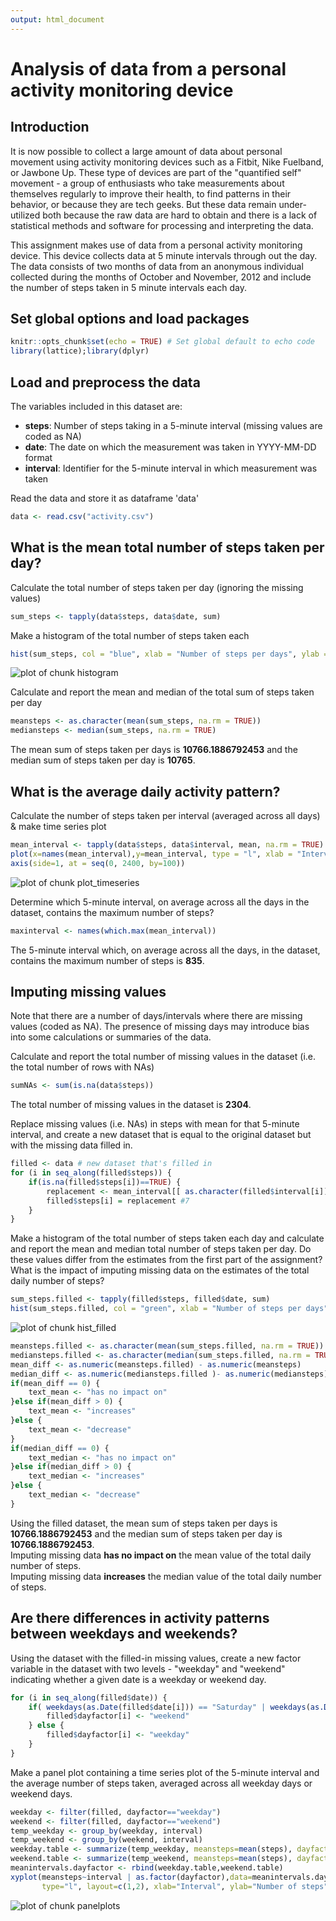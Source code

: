```yaml
---
output: html_document
---
```

# Analysis of data from a personal activity monitoring device

## Introduction
It is now possible to collect a large amount of data about personal movement using activity monitoring devices such as a Fitbit, Nike Fuelband, or Jawbone Up. These type of devices are part of the "quantified self" movement - a group of enthusiasts who take measurements about themselves regularly to improve their health, to find patterns in their behavior, or because they are tech geeks. But these data remain under-utilized both because the raw data are hard to obtain and there is a lack of statistical methods and software for processing and interpreting the data.

This assignment makes use of data from a personal activity monitoring device. This device collects data at 5 minute intervals through out the day. The data consists of two months of data from an anonymous individual collected during the months of October and November, 2012 and include the number of steps taken in 5 minute intervals each day.

## Set global options and load packages

```r
knitr::opts_chunk$set(echo = TRUE) # Set global default to echo code
library(lattice);library(dplyr)
```

## Load and preprocess the data

The variables included in this dataset are:
- **steps**: Number of steps taking in a 5-minute interval (missing values are coded as NA)
- **date**: The date on which the measurement was taken in YYYY-MM-DD format
- **interval**: Identifier for the 5-minute interval in which measurement was taken

Read the data and store it as dataframe 'data'

```r
data <- read.csv("activity.csv")
```


## What is the mean total number of steps taken per day?

Calculate the total number of steps taken per day (ignoring the missing values)

```r
sum_steps <- tapply(data$steps, data$date, sum)
```

Make a histogram of the total number of steps taken each 

```r
hist(sum_steps, col = "blue", xlab = "Number of steps per days", ylab = "Frequency", main = "Histogram of Daily Sum of Steps Taken")
```

![plot of chunk histogram](figure/histogram-1.png) 

Calculate and report the mean and median of the total sum of steps taken per day

```r
meansteps <- as.character(mean(sum_steps, na.rm = TRUE))
mediansteps <- median(sum_steps, na.rm = TRUE)
```
The mean sum of steps taken per days is **10766.1886792453** and the median sum of steps taken per day is **10765**.


## What is the average daily activity pattern?

Calculate the number of steps taken per interval (averaged across all days) & make time series plot

```r
mean_interval <- tapply(data$steps, data$interval, mean, na.rm = TRUE)
plot(x=names(mean_interval),y=mean_interval, type = "l", xlab = "Interval (minutes of day)", ylab = "Average number of steps taken", col = "red", lwd = 2, main = "Average number of steps taken per interval", xaxt = "n")
axis(side=1, at = seq(0, 2400, by=100))
```

![plot of chunk plot_timeseries](figure/plot_timeseries-1.png) 

Determine which 5-minute interval, on average across all the days in the dataset, contains the maximum number of steps?

```r
maxinterval <- names(which.max(mean_interval))
```
The 5-minute interval which, on average across all the days, in the dataset, contains the maximum number of steps is **835**.


## Imputing missing values

Note that there are a number of days/intervals where there are missing values (coded as NA). The presence of missing days may introduce bias into some calculations or summaries of the data.

Calculate and report the total number of missing values in the dataset (i.e. the total number of rows with NAs)

```r
sumNAs <- sum(is.na(data$steps))
```
The total number of missing values in the dataset is **2304**.

Replace missing values (i.e. NAs) in steps with mean for that 5-minute interval, and create a new dataset that is equal to the original dataset but with the missing data filled in.

```r
filled <- data # new dataset that's filled in
for (i in seq_along(filled$steps)) {
    if(is.na(filled$steps[i])==TRUE) {
        replacement <- mean_interval[[ as.character(filled$interval[i]) ]]
        filled$steps[i] = replacement #7
    }
}
```

Make a histogram of the total number of steps taken each day and calculate and report the mean and median total number of steps taken per day. Do these values differ from the estimates from the first part of the assignment? What is the impact of imputing missing data on the estimates of the total daily number of steps?

```r
sum_steps.filled <- tapply(filled$steps, filled$date, sum)
hist(sum_steps.filled, col = "green", xlab = "Number of steps per days", ylab = "Frequency", main = "Histogram of Daily Sum of Steps Taken (filled dataset)")
```

![plot of chunk hist_filled](figure/hist_filled-1.png) 

```r
meansteps.filled <- as.character(mean(sum_steps.filled, na.rm = TRUE))
mediansteps.filled <- as.character(median(sum_steps.filled, na.rm = TRUE))
mean_diff <- as.numeric(meansteps.filled) - as.numeric(meansteps)
median_diff <- as.numeric(mediansteps.filled )- as.numeric(mediansteps)
if(mean_diff == 0) {
    text_mean <- "has no impact on"
}else if(mean_diff > 0) {
    text_mean <- "increases"
}else {
    text_mean <- "decrease"
}
if(median_diff == 0) {
    text_median <- "has no impact on"
}else if(median_diff > 0) {
    text_median <- "increases"
}else {
    text_median <- "decrease"
}
```
Using the filled dataset, the mean sum of steps taken per days is **10766.1886792453** and the median sum of steps taken per day is **10766.1886792453**.  
Imputing missing data **has no impact on** the mean value of the total daily number of steps.  
Imputing missing data **increases** the median value of the total daily number of steps.


## Are there differences in activity patterns between weekdays and weekends?

Using the dataset with the filled-in missing values, create a new factor variable in the dataset with two levels - "weekday" and "weekend" indicating whether a given date is a weekday or weekend day.

```r
for (i in seq_along(filled$date)) {
    if( weekdays(as.Date(filled$date[i])) == "Saturday" | weekdays(as.Date(filled$date[i])) == "Sunday") {
        filled$dayfactor[i] <- "weekend"
    } else {
        filled$dayfactor[i] <- "weekday"
    }
}
```

Make a panel plot containing a time series plot of the 5-minute interval and the average number of steps taken, averaged across all weekday days or weekend days.


```r
weekday <- filter(filled, dayfactor=="weekday")
weekend <- filter(filled, dayfactor=="weekend")
temp_weekday <- group_by(weekday, interval)
temp_weekend <- group_by(weekend, interval)
weekday.table <- summarize(temp_weekday, meansteps=mean(steps), dayfactor="weekday")
weekend.table <- summarize(temp_weekend, meansteps=mean(steps), dayfactor="weekend")
meanintervals.dayfactor <- rbind(weekday.table,weekend.table)
xyplot(meansteps~interval | as.factor(dayfactor),data=meanintervals.dayfactor,
       type="l", layout=c(1,2), xlab="Interval", ylab="Number of steps")
```

![plot of chunk panelplots](figure/panelplots-1.png) 
